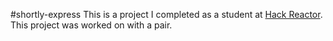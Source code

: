 #shortly-express
This is a project I completed as a student at [Hack Reactor](http://www.hackreactor.com/). This project was worked on with a pair.
